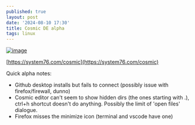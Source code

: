 ```yaml
---
published: true
layout: post
date: '2024-08-10 17:30'
title: Cosmic DE alpha
tags: linux 
---
```

<a href="https://images2.imgbox.com/c5/8b/lyjzE2fB_o.png" target="_blank"><img src="https://thumbs2.imgbox.com/c5/8b/lyjzE2fB_t.png" alt="image"></a>

[https://system76.com/cosmic](https://system76.com/cosmic)  

Quick alpha notes:  
- Github desktop installs but fails to connect (possibly issue with firefox/firewall, dunno)
- Cosmic editor can't seem to show hidden dirs (the ones starting with .), ctrl+h shortcut doesn't do anything. Possibly the limit of 'open files' dialogue.
- Firefox misses the minimize icon (terminal and vscode have one)
